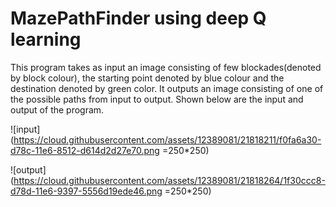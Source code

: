 # MazePathFinder using deep Q learning
This program takes as input an image consisting of few blockades(denoted by block colour), the starting point denoted by blue colour and the destination denoted by green color. It outputs an image consisting of one of the possible paths from input to output. 
Shown below are the input and output of the program.

![input](https://cloud.githubusercontent.com/assets/12389081/21818211/f0fa6a30-d78c-11e6-8512-d614d2d27e70.png =250*250)

![output](https://cloud.githubusercontent.com/assets/12389081/21818264/1f30ccc8-d78d-11e6-9397-5556d19ede46.png =250*250)


